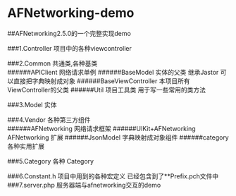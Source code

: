 AFNetworking-demo
=================

##AFNetworking2.5.0的一个完整实现demo  

###1.Controller    项目中的各种viewcontroller  

###2.Common  共通类,各种基类  
######APIClient             网络请求单例
######BaseModel             实体的父类 继承Jastor 可以直接把字典映射成对象 
######BaseViewController    本项目所有ViewController的父类 
######Util                  项目工具类 用于写一些常用的类方法 
  
###3.Model   实体
  
###4.Vendor 各种第三方组件  
######AFNetworking          网络请求框架
######UIKit+AFNetworking    AFNetworking 扩展 
######JsonModel             字典映射成对象组件
######category              各种实用扩展 

###5.Category 各种 Category

###6.Constant.h 项目中用到的各种宏定义 已经包含到了**Prefix.pch文件中
###7.server.php  服务器端与afnetworking交互的demo
